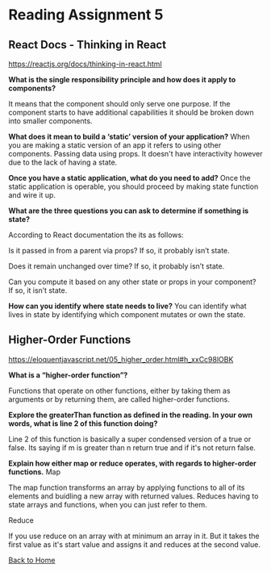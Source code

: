 # Reading Assignment 5

## React Docs - Thinking in React

https://reactjs.org/docs/thinking-in-react.html

**What is the single responsibility principle and how does it apply to components?**

It means that the component should only serve one purpose. If the component starts to have additional capabilities it should be broken down into smaller components.

**What does it mean to build a ‘static’ version of your application?**
When you are making a static version of an app it refers to using other components. Passing data using props. It doesn't have interactivity however due to the lack of having a state. 

**Once you have a static application, what do you need to add?**
Once the static application is operable, you should proceed by making state function and wire it up.


**What are the three questions you can ask to determine if something is state?**

According to React documentation the its as follows: 

Is it passed in from a parent via props? If so, it probably isn’t state.

Does it remain unchanged over time? If so, it probably isn’t state.

Can you compute it based on any other state or props in your component? If so, it isn’t state.

**How can you identify where state needs to live?**
You can identify what lives in state by identifying which component mutates or own the state.


## Higher-Order Functions

https://eloquentjavascript.net/05_higher_order.html#h_xxCc98lOBK

**What is a “higher-order function”?**

Functions that operate on other functions, either by taking them as arguments or by returning them, are called higher-order functions.

**Explore the greaterThan function as defined in the reading. In your own words, what is line 2 of this function doing?**

Line 2 of this function is basically a super condensed version of a true or false. Its saying if m is greater than n return true and if it's not return false.


**Explain how either map or reduce operates, with regards to higher-order functions.**
Map

The map function transforms an array by applying functions to all of its elements and buidling a new array with returned values. Reduces having to state arrays and functions, when you can just refer to them.

Reduce

If you use reduce on an array with at minimum an array in it. But it takes the first value as it's start value and assigns it and reduces at the second value. 






[Back to Home](https://zusolaris.github.io/reading-notes/)

